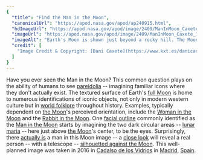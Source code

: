 ```yaml
---
{
  "title": "Find the Man in the Moon",
  "canonicalUrl": "https://apod.nasa.gov/apod/ap240915.html",
  "hdImageUrl": "https://apod.nasa.gov/apod/image/2409/ManInMoon_Caxete_2770.jpg",
  "imageUrl": "https://apod.nasa.gov/apod/image/2409/ManInMoon_Caxete_1080.jpg",
  "imageAlt": "Earth's Moon is shown just beyond a rocky hill. The Moon is near full phase. On the hill the silhouette of a person looking through a telescope can be seen. A rollover darkens part of the Moon that looks to some like a human face. Please see the explanation for more detailed information.",
  "credit": [
    "Image Credit & Copyright: [Dani Caxete](https://www.kxt.es/danicaxete.html)"
  ]
}
---
```


Have you ever seen the Man in the Moon? This common question plays on the ability of humans to see [pareidolia](https://en.wikipedia.org/wiki/Pareidolia) -- imagining familiar icons where they don't actually exist. The textured surface of Earth's [full Moon](https://apod.nasa.gov/apod/ap240211.html) is home to numerous identifications of iconic objects, not only in modern western culture but in [world folklore](https://en.wikipedia.org/wiki/Man_in_the_Moon#/media/File:Man_In_The_Moon2.png) throughout history. Examples, typically dependent on [the Moon](https://science.nasa.gov/moon/)'s perceived orientation, include the [Woman in the Moon](http://theketelsens.blogspot.com/2013/11/lunar-pareidolia-test.html) and the [Rabbit in the Moon](https://www.mexicolore.co.uk/aztecs/aztefacts/rabbit-in-the-moon). One [facial outline](https://en.wikipedia.org/wiki/Man_in_the_Moon#/media/File:Melies_color_Voyage_dans_la_lune.jpg) commonly identified as the [Man in the Moon](https://en.wikipedia.org/wiki/Man_in_the_Moon) starts by imagining the two dark circular areas -- [lunar maria](https://moon.nasa.gov/observe-the-moon-night/resources/moon-map/) -- here just above [the Moon](https://en.wikipedia.org/wiki/Moon#/media/File:Moon_names.svg)'s center, to be the eyes. Surprisingly, there [actually is](https://i.pinimg.com/550x/81/21/c0/8121c0291fa14d1fe52b9eb007741cac.jpg) a man in this Moon image -- a [close look](https://apod.nasa.gov/apod/ap140113.html) will reveal a real person -- with a telescope -- [silhouetted against the Moon](https://apod.nasa.gov/apod/ap211010.html). This well-planned image was taken in 2016 in [Cadalso de los Vidrios](https://es.wikipedia.org/wiki/Cadalso_de_los_Vidrios) in [Madrid](https://youtu.be/LrshnxYuzNI), [Spain](https://en.wikipedia.org/wiki/Spain).
